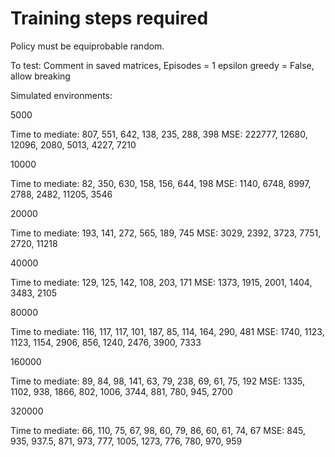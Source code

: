 # Training steps required

Policy must be equiprobable random.

To test:
Comment in saved matrices, 
Episodes = 1
epsilon greedy = False, 
allow breaking

Simulated environments:

5000

Time to mediate: 807, 551, 642, 138, 235, 288, 398
MSE: 222777, 12680, 12096, 2080, 5013, 4227, 7210



10000

Time to mediate: 82, 350, 630, 158, 156, 644, 198
MSE: 1140, 6748, 8997, 2788, 2482, 11205, 3546



20000

Time to mediate: 193, 141, 272, 565, 189, 745
MSE: 3029, 2392, 3723, 7751, 2720, 11218



40000

Time to mediate: 129, 125, 142, 108, 203, 171
MSE: 1373, 1915, 2001, 1404, 3483, 2105



80000

Time to mediate: 116, 117, 117, 101, 187, 85, 114, 164, 290, 481
MSE: 1740, 1123, 1123, 1154, 2906, 856, 1240, 2476, 3900, 7333

160000

Time to mediate: 89, 84, 98, 141, 63, 79, 238, 69, 61, 75, 192
MSE: 1335, 1102, 938, 1866, 802, 1006, 3744, 881, 780, 945, 2700

320000

Time to mediate: 66, 110, 75, 67, 98, 60, 79, 86, 60, 61, 74, 67
MSE: 845, 935, 937.5, 871, 973, 777, 1005, 1273, 776, 780, 970, 959
